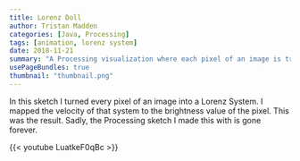 ```yaml
---
title: Lorenz Doll
author: Tristan Madden
categories: [Java, Processing]
tags: [animation, lorenz system]
date: 2018-11-21
summary: "A Processing visualization where each pixel of an image is transformed into a Lorenz System, with the system's velocity mapped to the original pixel's brightness values."
usePageBundles: true
thumbnail: "thumbnail.png"
---
```

In this sketch I turned every pixel of an image into a Lorenz System. I mapped the velocity of that system to the brightness value of the pixel. This was the result. Sadly, the Processing sketch I made this with is gone forever. 

{{< youtube LuatkeF0qBc >}}